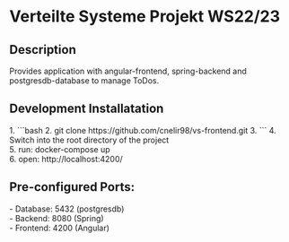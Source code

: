 # Verteilte Systeme Projekt WS22/23
<h2>Description</h2>
Provides application with angular-frontend, spring-backend and postgresdb-database to manage ToDos. <br>
<h2>Development Installatation</h2>
1. ```bash
2. git clone https://github.com/cnelir98/vs-frontend.git
3.  ```
4. Switch into the root directory of the project <br>
5. run: docker-compose up<br>
6. open: http://localhost:4200/ <br>

<h2>Pre-configured Ports:</h2>
- Database: 5432 (postgresdb)<br>
- Backend: 8080 (Spring)<br>
- Frontend: 4200 (Angular)<br>

